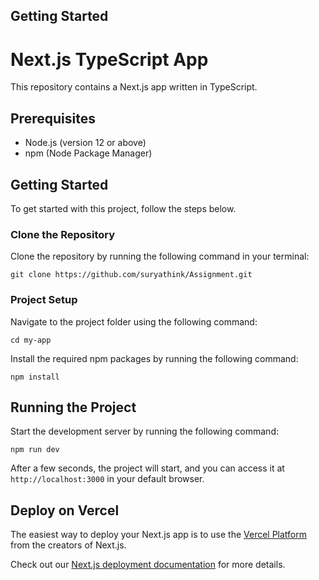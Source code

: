 ## Getting Started
# Next.js TypeScript App

This repository contains a Next.js app written in TypeScript.

## Prerequisites

- Node.js (version 12 or above)
- npm (Node Package Manager)

## Getting Started

To get started with this project, follow the steps below.

### Clone the Repository

Clone the repository by running the following command in your terminal:

```git clone https://github.com/suryathink/Assignment.git```

### Project Setup

 Navigate to the project folder using the following command:
 
```cd my-app```

Install the required npm packages by running the following command:

```npm install``` 

## Running the Project

Start the development server by running the following command:

```npm run dev```

After a few seconds, the project will start, and you can access it at ```http://localhost:3000``` in your default browser.

## Deploy on Vercel

The easiest way to deploy your Next.js app is to use the [Vercel Platform](https://vercel.com/new?utm_medium=default-template&filter=next.js&utm_source=create-next-app&utm_campaign=create-next-app-readme) from the creators of Next.js.

Check out our [Next.js deployment documentation](https://nextjs.org/docs/deployment) for more details.
